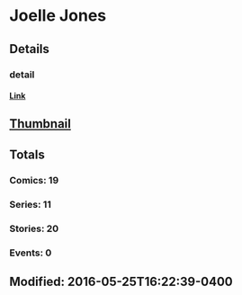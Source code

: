 # Joelle  Jones 
## Details
### detail
#### [Link](http://marvel.com/comics/creators/12806/joelle_jones?utm_campaign=apiRef&utm_source=225578a89fc76f3d20fbffda5d17a88d)
## [Thumbnail](http://i.annihil.us/u/prod/marvel/i/mg/b/40/image_not_available.jpg)
## Totals
### Comics: 19
### Series: 11
### Stories: 20
### Events: 0
## Modified: 2016-05-25T16:22:39-0400
